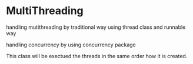 # MultiThreading

handling mutithreading by traditional way using thread class and runnable way

handling concurrency by using concurrency package

This class will be exectued the threads in the same order how it is created.
